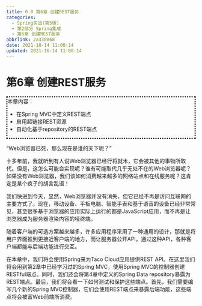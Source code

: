 ```yaml
---
title: 6.0 第6章 创建REST服务
categories:
  - Spring实战(第5版)
  - 第2部分 Spring集成
  - 第6章 创建REST服务
abbrlink: 2a330868
date: 2021-10-14 11:08:14
updated: 2021-10-14 11:08:14
---
```

# 第6章 创建REST服务

<div style=" border-style:dotted;">本章内容：<ul><li>在Spring MVC中定义REST端点</li><li>启用超链接REST资源</li><li>自动化基于repository的REST端点</li></ul></div>

“Web浏览器已死，那么现在是谁的天下呢？”

十多年前，我就听到有人说Web浏览器已经行将就木，它会被其他的事物所取代。但是，这怎么可能会实现呢？谁有可能取代几乎无处不在的Web浏览器呢？如果没有Web浏览器，我们该如何消费越来越多的网络站点和在线服务呢？这肯定是某个疯子的胡言乱语！

我们快进到今天，显然，Web浏览器并没有消失，但它已经不再是访问互联网的主要方式了。现在，移动设备、平板电脑、智能手表和基于语音的设备已经非常常见，甚至很多基于浏览器的应用实际上运行的都是JavaScript应用，而不再是让浏览器成为服务器渲染内容的哑终端。

随着客户端的可选方案越来越多，许多应用程序采用了一种通用的设计，那就是将用户界面推到更接近客户端的地方，而让服务器公开API，通过这种API，各种客户端都能与后端功能进行交互。

在本章中，我们将会使用Spring来为Taco Cloud应用提供REST API。在这里我们将会用到第2章中已经学习过的Spring MVC，使用Spring MVC的控制器创建RESTful端点。同时，我们还会将第4章中定义的Spring Data repository暴露为REST端点。最后，我们将会看一下如何测试和保护这些端点。首先，我们需要编写几个新的Spring MVC控制器，它们会使用REST端点来暴露后端功能，这些端点将会被富Web前端所消费。

